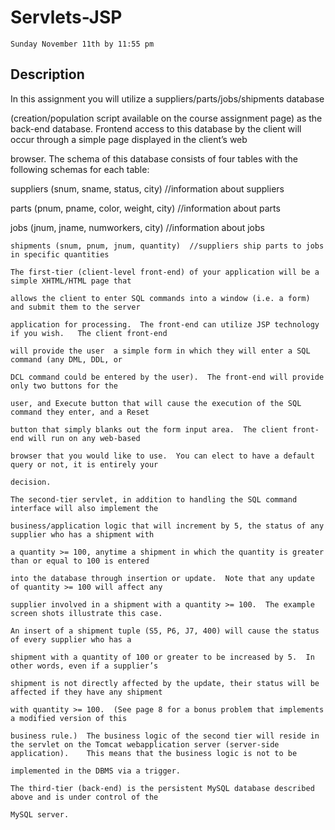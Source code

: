Servlets-JSP
============
`Sunday November 11th by 11:55 pm`

Description
-----------
In this assignment you will utilize  a suppliers/parts/jobs/shipments database 

(creation/population script available on the course assignment page) as the back-end database. Frontend access to this database by the client will occur through a simple page displayed in the client’s web 

browser. The schema of this database consists of four tables with the following schemas for each table:

suppliers (snum, sname, status, city)  //information about suppliers

parts (pnum, pname, color, weight, city)  //information about parts

jobs (jnum, jname, numworkers, city)  //information about jobs

    shipments (snum, pnum, jnum, quantity)  //suppliers ship parts to jobs in specific quantities

    The first-tier (client-level front-end) of your application will be a simple XHTML/HTML page that 

    allows the client to enter SQL commands into a window (i.e. a form) and submit them to the server 

    application for processing.  The front-end can utilize JSP technology if you wish.   The client front-end 

    will provide the user  a simple form in which they will enter a SQL command (any DML, DDL, or 

    DCL command could be entered by the user).  The front-end will provide only two buttons for the 

    user, and Execute button that will cause the execution of the SQL command they enter, and a Reset 

    button that simply blanks out the form input area.  The client front-end will run on any web-based 

    browser that you would like to use.  You can elect to have a default query or not, it is entirely your 

    decision.

    The second-tier servlet, in addition to handling the SQL command interface will also implement the 

    business/application logic that will increment by 5, the status of any supplier who has a shipment with 

    a quantity >= 100, anytime a shipment in which the quantity is greater than or equal to 100 is entered 

    into the database through insertion or update.  Note that any update of quantity >= 100 will affect any 

    supplier involved in a shipment with a quantity >= 100.  The example screen shots illustrate this case.  

    An insert of a shipment tuple (S5, P6, J7, 400) will cause the status of every supplier who has a 

    shipment with a quantity of 100 or greater to be increased by 5.  In other words, even if a supplier’s 

    shipment is not directly affected by the update, their status will be affected if they have any shipment 

    with quantity >= 100.  (See page 8 for a bonus problem that implements a modified version of this

    business rule.)  The business logic of the second tier will reside in the servlet on the Tomcat webapplication server (server-side application).    This means that the business logic is not to be 

    implemented in the DBMS via a trigger.

    The third-tier (back-end) is the persistent MySQL database described above and is under control of the 

    MySQL server.  
